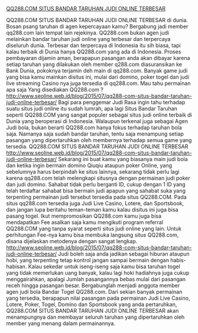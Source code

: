 [QQ288.COM SITUS BANDAR TARUHAN JUDI ONLINE
TERBESAR](http://www.seoline.web.id/blog/2015/07/qq288-com-situs-bandar-taruhan-judi-online-terbesar/)

QQ288.COM SITUS BANDAR TARUHAN JUDI ONLINE TERBESAR di dunia. Bosan
psang taruhan di agen kepercayaan kamu? Bergabung jadi member qq288.com
lain tempat lain rejekinya. QQ288.com bukan agen judi melainkan bandar
taruhan judi online yang terbesar dan terpercaya diseluruh dunia.
Terbesar dan terpercaya di Indonesia itu sih biasa, tapi kalau terbaik
di Dunia hanya QQ288.com yang ada di Indonesia. Proses pembayaran
dijamin aman, berapapun pasangan anda akan dibayar karena setiap taruhan
yang dilakukan oleh member q288.com diasuransikan ke Bank Dunia,
pokoknya terjamin deh main di qq288.com. Banyak game judi yang bisa kamu
mainkan disitus ini, mulai dari domino, poker togel dan judi live
streaming Casino nya juga tersedia di qq288.com. Mau tahu permainan apa
saja Yang disediakan QQ288.com ?
<http://www.seoline.web.id/blog/2015/07/qq288-com-situs-bandar-taruhan-judi-online-terbesar/>
Bagi para penggemar Judi Rasa ingin tahu terhadap suatu situs judi
online itu sudah lumrah, apa lagi Situs Bandar Taruhan seperti QQ288.COM
yang sangat populer sebagai situs judi online terbaik di Dunia yang
beroperasi di Indonesia. Walaupun terkenal juga sebagai Agen Judi bola,
bukan berarti QQ288.com hanya fokus terhadap taruhan bola saja. Namanya
saja sudah bandar taruhan, tentu saja menampung setiap pasangan yang
dipertaruhkan oleh membernya terhadap semua game yang tersedia.
QQ288.COM SITUS BANDAR TARUHAN JUDI ONLINE TERBESAR
<http://www.seoline.web.id/blog/2015/07/qq288-com-situs-bandar-taruhan-judi-online-terbesar/>
Sekarang ini buat kamu yang biasanya main judi bola dan ketika ingin
bermain domino Qiuqiu ataupun poker Online, yang sebelumnya harus
berpindah ke situs lainnya, sekarang tidak perlu lagi karena qq288.com
telah melengkapi situsnya dengan permainan judi poker dan judi domino.
Sahabat tidak perlu berganti ID, cukup dengan 1 ID yang telah terdaftar
sahabat bisa bermain judi apapun yang sahabat suka yang terpenting
permainan judi tersebut tersedia pada situs QQ288.COM. Pada situs
qq288.com tersedia juga Judi Live Casino, Lotere, dan Sportsbook, dan
jangan lupa beritahu teman-teman kamu kalau disitus ini juga bisa pasang
togel. Ikut mempromosikan QQ288.com kamu juga bisa mendapatkan Fee
asalkan saja kamu mengikuti program referral QQ288.COM yang tanpa syarat
seperti situs judi online yang lain. Untuk perhitungan Fee-nya kamu bisa
membuka langsung situs QQ288.com, disana dijelaskan metodenya dengan
sangat lengkap.
<http://www.seoline.web.id/blog/2015/07/qq288-com-situs-bandar-taruhan-judi-online-terbesar/>
Judi boleh saja anda jadikan sebagai hiburan ataupun hobi, yang
terpenting tetap kontrol jangan sampai bermain dengan habis-habisan.
Kalau sekedar untuk iseng-iseng saja kamu bisa taruhan togel yang tidak
memerlukan uang banyak, kalau lagi hoki hadiahnya juga cukup
menggairahkan, apalagi Jumlah pasangannya bebas mulai dari pasangan
receh hingga pasangan besar. Bergabunglah menjadi anggota member agen
judi bola Bandar Togel QQ288.com. Dari sekian banyak permainan yang
tersedia, berapapun nilai pasangan pada permainan Judi Live Casino,
Lotere, Poker, Togel, Domino dan Sportsbook yang anda pertaruhkan,
QQ288.COM SITUS BANDAR TARUHAN JUDI ONLINE TERBESAR akan menampungnya
dan membayar seluruh taruhan yang dipertaruhkan oleh member yang menang
dalam permainannya.

